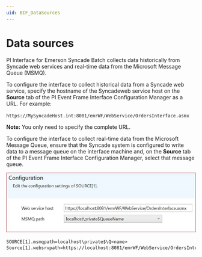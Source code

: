 ```yaml
---
uid: BIF_DataSources
---
```


# Data sources

<!-- Mark Bishop 6/18/21: Customized for Emerson Syncade -->

PI Interface for Emerson Syncade Batch collects data historically from Syncade web services 
and real-time data from the Microsoft Message Queue (MSMQ).

To configure the interface to collect historical data from a Syncade web service, specify the hostname of the Syncadeweb service host on the **Source** tab of the PI Event Frame Interface Configuration Manager as a URL. For example:

`https://MySyncadeHost.int:8081/emrWF/WebService/OrdersInterface.asmx`
    
**Note:** You only need to specify the complete URL.

To configure the interface to collect real-time data from the Microsoft Message Queue, ensure that the Syncade system is configured to write data to a message queue on the interface machine and, on the **Source** tab of the PI Event Frame Interface Configuration Manager, select that message queue.

![data sources](../../images/data-sources.jpg)

```text
SOURCE[1].msmqpath=localhost\private$\Q<name>
Source[1].websrvpath=https://localhost:8081/emrWF/WebService/OrdersInterface.asmx
```
